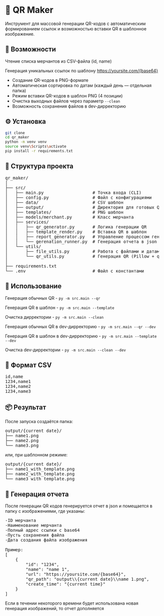 # 🧩 QR Maker

Инструмент для массовой генерации QR-кодов с автоматическим формированием ссылок и возможностью вставки QR в шаблонное изображение.




## 🚀 Возможности

Чтение списка мерчантов из CSV-файла (id, name)

Генерация уникальных ссылок по шаблону
https://yoursite.com/{base64}

- Создание QR-кодов в PNG-формате
- Автоматическая сортировка по датам (каждый день — отдельная папка)
- Режим вставки QR-кодов в шаблон PNG (4 позиции)
- Очистка выходных файлов через параметр `--clean`
- Возможность сохранения файлов в dev-дирректорию




## ⚙️ Установка
```bash
git clone
cd qr_maker
python -m venv venv
source venv\Scripts\activate
pip install -r requirements.txt
```




## 🧰 Структура проекта
<pre>qr_maker/
│
├── src/
│   ├── main.py                   # Точка входа (CLI)
│   ├── config.py                 # Файл с конфигурациями
│   ├── data/                     # CSV шаблон
│   ├── output/                   # Директория для готовых QR
│   ├── templates/                # PNG шаблон
│   ├── models/merchant.py        # Класс мерчанта
│   ├── services/
│   │   ├── qr_generator.py       # Логика генерации QR
│   │   ├── template_render.py    # Вставка QR в шаблон
│   │   ├── report_generator.py   # Управление процессом генерации и прогрессом (tqdm)
│   │   └── gerenation_runner.py  # Генерация отчета в json
│   └── utils/
│       ├── file_utils.py         # Работа с файлами и датами
│       └── qr_utils.py           # Генерация QR (Pillow + qrcode)
│
├── requirements.txt
└── .env                          # Файл с константами
</pre>




## 🧩 Использование

Генерация обычных QR - 
`py -m src.main --qr`

Генерация QR в шаблон - 
`py -m src.main --template`

Очистка дирректории - 
`py -m src.main --clean`

Генерация обычных QR в dev-дирректорию - 
`py -m src.main --qr --dev`

Генерация QR в шаблон в dev-дирректорию - 
`py -m src.main --template --dev`

Очистка dev-дирректории - 
`py -m src.main --clean --dev`


## 🧱 Формат CSV
<pre>id,name
1234,name1
1234,name2
1234,name3</pre>




## 📦 Результат
После запуска создаётся папка:
<pre>
output/{current date}/
├── name1.png
├── name2.png
└── name3.png
</pre>

или, при шаблонном режиме:

<pre>
output/{current date}/
├── name1_with_template.png
├── name2_with_template.png
└── name3_with_template.png
</pre>



## 📄 Генерация отчета
После генерации QR кодов генерируется отчет в json и помещается в папку с изображениями, где указаны:
<pre>-ID мерчанта
-Наименование мерчанта
-Полный адрес ссылки с base64
-Пусть сохранения файла
-Дата создания файла изображения

Пример:
[
    {
        "id": "1234",
        "name": "name 1",
        "url": "https://yoursite.com/{base64}",
        "qr_path": "output\\{current date}\\name 1.png",
        "create_time": "{current time}"
    }
]
</pre>

Если в течении некоторого времени будет использована новая генерация изображений, то отчет дополняется
